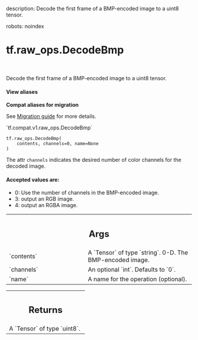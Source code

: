 description: Decode the first frame of a BMP-encoded image to a uint8 tensor.

robots: noindex

# tf.raw_ops.DecodeBmp

<!-- Insert buttons and diff -->

<table class="tfo-notebook-buttons tfo-api nocontent" align="left">

</table>



Decode the first frame of a BMP-encoded image to a uint8 tensor.

<section class="expandable">
  <h4 class="showalways">View aliases</h4>
  <p>
<b>Compat aliases for migration</b>
<p>See
<a href="https://www.tensorflow.org/guide/migrate">Migration guide</a> for
more details.</p>
<p>`tf.compat.v1.raw_ops.DecodeBmp`</p>
</p>
</section>

<pre class="devsite-click-to-copy prettyprint lang-py tfo-signature-link">
<code>tf.raw_ops.DecodeBmp(
    contents, channels=0, name=None
)
</code></pre>



<!-- Placeholder for "Used in" -->

The attr `channels` indicates the desired number of color channels for the
decoded image.

#### Accepted values are:



*   0: Use the number of channels in the BMP-encoded image.
*   3: output an RGB image.
*   4: output an RGBA image.

<!-- Tabular view -->
 <table class="responsive fixed orange">
<colgroup><col width="214px"><col></colgroup>
<tr><th colspan="2"><h2 class="add-link">Args</h2></th></tr>

<tr>
<td>
`contents`
</td>
<td>
A `Tensor` of type `string`. 0-D.  The BMP-encoded image.
</td>
</tr><tr>
<td>
`channels`
</td>
<td>
An optional `int`. Defaults to `0`.
</td>
</tr><tr>
<td>
`name`
</td>
<td>
A name for the operation (optional).
</td>
</tr>
</table>



<!-- Tabular view -->
 <table class="responsive fixed orange">
<colgroup><col width="214px"><col></colgroup>
<tr><th colspan="2"><h2 class="add-link">Returns</h2></th></tr>
<tr class="alt">
<td colspan="2">
A `Tensor` of type `uint8`.
</td>
</tr>

</table>

